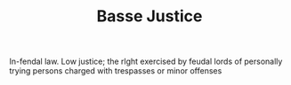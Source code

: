 ---
title: Basse Justice
letter: B
permalink: "/definitions/bld-basse-justice.html"
body: In-fendal law. Low justice; the rlght exercised by feudal lords of personally
  trying persons charged with trespasses or minor offenses
published_at: '2018-07-07'
source: Black's Law Dictionary 2nd Ed (1910)
layout: post
---